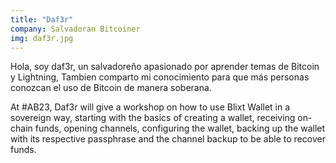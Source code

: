 ```yaml
---
title: "Daf3r"
company: Salvadoran Bitcoiner
img: daf3r.jpg
---
```


Hola, soy daf3r, un salvadoreño apasionado por aprender temas de Bitcoin y Lightning, Tambien comparto mi conocimiento para que más personas conozcan el uso de Bitcoin de manera soberana.   
   
   
At #AB23, Daf3r will give a workshop on how to use Blixt Wallet in a sovereign way, starting with the basics of creating a wallet, receiving on-chain funds, opening channels, configuring the wallet, backing up the wallet with its respective passphrase and the channel backup to be able to recover funds.
